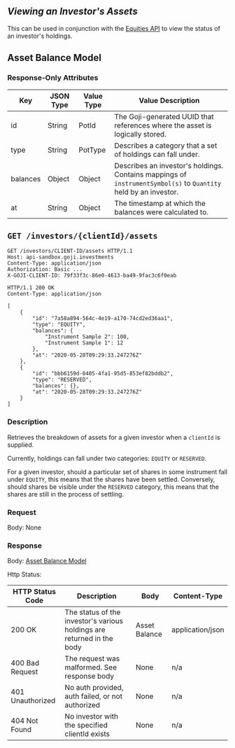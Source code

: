 ## *Viewing an Investor's Assets*

This can be used in conjunction with the [Equities API](/#settlement-equity) to view the status of an investor's holdings. 


## Asset Balance Model

### Response-Only Attributes 

| Key                       | JSON Type | Value Type | Value Description                                                                                               |
|---------------------------|-----------|------------|-----------------------------------------------------------------------------------------------------------------|
| id                        | String    | PotId      | The Goji-generated UUID that references where the asset is logically stored.                                    |
| type                      | String    | PotType    | Describes a category that a set of holdings can fall under.                                                     |
| balances                  | Object    | Object     | Describes an investor's holdings. Contains mappings of `instrumentSymbol(s)` to `Quantity` held by an investor. |
| at                        | String    | Object     | The timestamp at which the balances were calculated to.                                                         |


## `GET /investors/{clientId}/assets`

```http
GET /investors/CLIENT-ID/assets HTTP/1.1
Host: api-sandbox.goji.investments
Content-Type: application/json
Authorization: Basic ...
X-GOJI-CLIENT-ID: 79f33f3c-86e0-4613-ba49-9fac3c6f0eab
```

```http
HTTP/1.1 200 OK
Content-Type: application/json

[
    {
        "id": "7a58a894-564c-4e19-a170-74cd2ed36aa1",
        "type": "EQUITY",
        "balances": {
            "Instrument Sample 2": 100,
            "Instrument Sample 1": 12
        },
        "at": "2020-05-28T09:29:33.247276Z"
    },
    {
        "id": "bbb6159d-0405-4fa1-95d5-853ef82bddb2",
        "type": "RESERVED",
        "balances": {},
        "at": "2020-05-28T09:29:33.247276Z"
    }
]
```

### Description

Retrieves the breakdown of assets for a given investor when a `clientId` is supplied.

Currently, holdings can fall under two categories: `EQUITY` or `RESERVED`. 

For a given investor, should a particular set of shares in some instrument fall under `EQUITY`, this means that the shares have been settled. 
Conversely, should shares be visible under the `RESERVED` category, this means that the shares are still in the process of settling.


### Request

Body: None

### Response

Body: [Asset Balance Model](/#settlement-equity-asset-balance-model)

Http Status: 

| HTTP Status Code | Description                                                                    | Body              | Content-Type     |
|------------------|--------------------------------------------------------------------------------|-------------------|------------------|
| 200 OK           | The status of the investor's various holdings are returned in the body         | Asset Balance     | application/json |
| 400 Bad Request  | The request was malformed.  See response body                                  | None              | n/a              |
| 401 Unauthorized | No auth provided, auth failed, or not authorized                               | None              | n/a              |
| 404 Not Found    | No investor with the specified clientId exists                                 | None              | n/a              |
